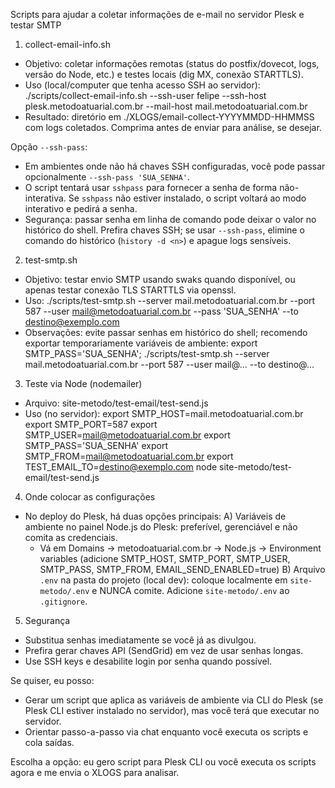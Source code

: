 Scripts para ajudar a coletar informações de e-mail no servidor Plesk e testar SMTP

1) collect-email-info.sh
- Objetivo: coletar informações remotas (status do postfix/dovecot, logs, versão do Node, etc.) e testes locais (dig MX, conexão STARTTLS).
- Uso (local/computer que tenha acesso SSH ao servidor):
  ./scripts/collect-email-info.sh --ssh-user felipe --ssh-host plesk.metodoatuarial.com.br --mail-host mail.metodoatuarial.com.br
- Resultado: diretório em ./XLOGS/email-collect-YYYYMMDD-HHMMSS com logs coletados. Comprima antes de enviar para análise, se desejar.

Opção `--ssh-pass`:
- Em ambientes onde não há chaves SSH configuradas, você pode passar opcionalmente `--ssh-pass 'SUA_SENHA'`.
- O script tentará usar `sshpass` para fornecer a senha de forma não-interativa. Se `sshpass` não estiver instalado, o script voltará ao modo interativo e pedirá a senha.
- Segurança: passar senha em linha de comando pode deixar o valor no histórico do shell. Prefira chaves SSH; se usar `--ssh-pass`, elimine o comando do histórico (`history -d <n>`) e apague logs sensíveis.

2) test-smtp.sh
- Objetivo: testar envio SMTP usando swaks quando disponível, ou apenas testar conexão TLS STARTTLS via openssl.
- Uso:
  ./scripts/test-smtp.sh --server mail.metodoatuarial.com.br --port 587 --user mail@metodoatuarial.com.br --pass 'SUA_SENHA' --to destino@exemplo.com
- Observações: evite passar senhas em histórico do shell; recomendo exportar temporariamente variáveis de ambiente:
  export SMTP_PASS='SUA_SENHA'; ./scripts/test-smtp.sh --server mail.metodoatuarial.com.br --port 587 --user mail@... --to destino@...

3) Teste via Node (nodemailer)
- Arquivo: site-metodo/test-email/test-send.js
- Uso (no servidor):
  export SMTP_HOST=mail.metodoatuarial.com.br
  export SMTP_PORT=587
  export SMTP_USER=mail@metodoatuarial.com.br
  export SMTP_PASS='SUA_SENHA'
  export SMTP_FROM=mail@metodoatuarial.com.br
  export TEST_EMAIL_TO=destino@exemplo.com
  node site-metodo/test-email/test-send.js

4) Onde colocar as configurações
- No deploy do Plesk, há duas opções principais:
  A) Variáveis de ambiente no painel Node.js do Plesk: preferível, gerenciável e não comita as credenciais.
     - Vá em Domains → metodoatuarial.com.br → Node.js → Environment variables (adicione SMTP_HOST, SMTP_PORT, SMTP_USER, SMTP_PASS, SMTP_FROM, EMAIL_SEND_ENABLED=true)
  B) Arquivo `.env` na pasta do projeto (local dev): coloque localmente em `site-metodo/.env` e NUNCA comite. Adicione `site-metodo/.env` ao `.gitignore`.

5) Segurança
- Substitua senhas imediatamente se você já as divulgou.
- Prefira gerar chaves API (SendGrid) em vez de usar senhas longas.
- Use SSH keys e desabilite login por senha quando possível.

Se quiser, eu posso:
- Gerar um script que aplica as variáveis de ambiente via CLI do Plesk (se Plesk CLI estiver instalado no servidor), mas você terá que executar no servidor.
- Orientar passo-a-passo via chat enquanto você executa os scripts e cola saídas.

Escolha a opção: eu gero script para Plesk CLI ou você executa os scripts agora e me envia o XLOGS para analisar.
